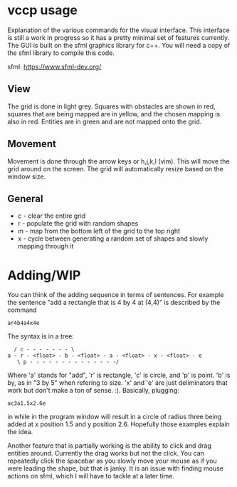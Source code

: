 
# vccp usage

Explanation of the various commands for the visual interface. This interface is still a work
in progress so it has a pretty minimal set of features currently. The GUI is built on the
sfml graphics library for c++. You will need a copy of the sfml library to compile this code.

sfml: https://www.sfml-dev.org/

## View

The grid is done in light grey. Squares with obstacles are shown in red, squares that are being mapped
are in yellow, and the chosen mapping is also in red. Entities are in green and are not mapped onto
the grid. 

## Movement

Movement is done through the arrow keys or h,j,k,l (vim). This will move the grid around on the screen.
The grid will automatically resize based on the window size.

## General

 * c - clear the entire grid
 * r - populate the grid with random shapes
 * m - map from the bottom left of the grid to the top right
 * x - cycle between generating a random set of shapes and slowly mapping through it

# Adding/WIP

You can think of the adding sequence in terms of sentences. For example the sentence "add
a rectangle that is 4 by 4 at (4,4)" is described by the command
```
ar4b4a4x4e
```
The syntax is in a tree:
```
  / c - - - - - - - \
a - r - <float> - b - <float> - a - <float> - x - <float> - e
   \ p - - - - - - - - - - - - - -/
```
Where 'a' stands for "add", 'r' is rectangle, 'c' is circle, and 'p' is point. 'b' is by, as 
in "3 by 5" when refering to size. 'x' and 'e' are just deliminators that work but don't make 
a ton of sense. :). Basically, plugging:
```
ac3a1.5x2.6e
```
in while in the program window will result in a circle of radius three being added at x position 1.5 and 
y position 2.6. Hopefully those examples explain the idea.   
   
     
Another feature that is partially working is the ability to click and drag entities around. Currently the
drag works but not the click. You can repeatedly click the spacebar as you slowly move your mouse as if you
were leading the shape, but that is janky. It is an issue with finding mouse actions on sfml, which I will
have to tackle at a later time.
